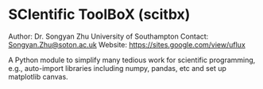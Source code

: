 # SCIentific ToolBoX (scitbx)

Author: Dr. Songyan Zhu University of Southampton
Contact: Songyan.Zhu@soton.ac.uk
Website: https://sites.google.com/view/uflux

A Python module to simplify many tedious work for scientific programming, e.g., auto-import libraries including numpy, pandas, etc and set up matplotlib canvas.
